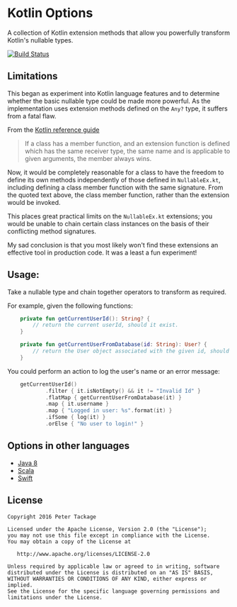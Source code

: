 # Kotlin Options

A collection of Kotlin extension methods that allow you powerfully transform Kotlin's nullable types.

[![Build Status](https://travis-ci.org/peter-tackage/kotlin-options.svg?branch=master)](https://travis-ci.org/peter-tackage/kotlin-options)

## Limitations

This began as experiment into Kotlin language features and to determine whether the basic nullable type could be made more powerful. As the implementation uses extension methods defined on the `Any?` type, it suffers from a fatal flaw.

From the [Kotlin reference guide](https://kotlinlang.org/docs/reference/extensions.html)

> If a class has a member function, and an extension function is defined which has the same receiver type, the same name and is applicable to given arguments, the member always wins.

Now, it would be completely reasonable for a class to have the freedom to define its own methods independently of those defined in `NullableEx.kt`, including defining a class member function with the same signature. From the quoted text above, the class member function, rather than the extension would be invoked.

This places great practical limits on the `NullableEx.kt` extensions; you would be unable to chain certain class instances on the basis of their conflicting method signatures.

My sad conclusion is that you most likely won't find these extensions an effective tool in production code. It was a least a fun experiment!

## Usage:

Take a nullable type and chain together operators to transform as required.

For example, given the following functions:
```Kotlin
    private fun getCurrentUserId(): String? {
        // return the current userId, should it exist.
    }

    private fun getCurrentUserFromDatabase(id: String): User? {
        // return the User object associated with the given id, should it exist.
    }
```
You could perform an action to log the user's name or an error message:
``` Kotlin
    getCurrentUserId()
            .filter { it.isNotEmpty() && it != "Invalid Id" }
            .flatMap { getCurrentUserFromDatabase(it) }
            .map { it.username }
            .map { "Logged in user: %s".format(it) }
            .ifSome { log(it) }
            .orElse { "No user to login!" }
```

## Options in other languages

* [Java 8](https://docs.oracle.com/javase/8/docs/api/java/util/Optional.html)
* [Scala](http://www.scala-lang.org/api/2.7.4/scala/Option.html)
* [Swift](https://developer.apple.com/library/ios/documentation/Swift/Conceptual/Swift_Programming_Language/OptionalChaining.html)

## License

    Copyright 2016 Peter Tackage

    Licensed under the Apache License, Version 2.0 (the "License");
    you may not use this file except in compliance with the License.
    You may obtain a copy of the License at

       http://www.apache.org/licenses/LICENSE-2.0

    Unless required by applicable law or agreed to in writing, software
    distributed under the License is distributed on an "AS IS" BASIS,
    WITHOUT WARRANTIES OR CONDITIONS OF ANY KIND, either express or implied.
    See the License for the specific language governing permissions and
    limitations under the License.

